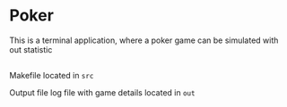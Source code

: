 # Poker

This is a terminal application, where a poker game can be simulated with out statistic

##
Makefile located in `src`

Output file log file with game details located in `out`
##
